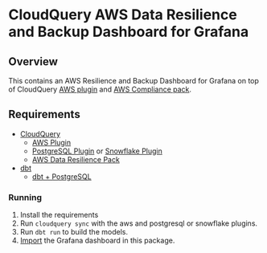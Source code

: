 # CloudQuery AWS Data Resilience and Backup Dashboard for Grafana

## Overview

This contains an AWS Resilience and Backup Dashboard for Grafana on top of CloudQuery [AWS plugin](https://hub.cloudquery.io/plugins/source/cloudquery/aws/v22.19.0/docs) and [AWS Compliance pack](https://hub.cloudquery.io/addons/transformation/cloudquery/aws-compliance-free/v0.0.1/docs).

## Requirements

- [CloudQuery](https://www.cloudquery.io/docs/quickstart)
  - [AWS Plugin](https://hub.cloudquery.io/plugins/source/cloudquery/aws)
  - [PostgreSQL Plugin](https://hub.cloudquery.io/plugins/source/cloudquery/postgresql) or [Snowflake Plugin](https://hub.cloudquery.io/plugins/destination/cloudquery/snowflake/)
  - [AWS Data Resilience Pack](https://hub.cloudquery.io/addons/transformation/cloudquery/aws-compliance-free/)
- [dbt](https://docs.getdbt.com/docs/core/pip-install)
  - [dbt + PostgreSQL](https://docs.getdbt.com/docs/core/connect-data-platform/postgres-setup)

### Running

1. Install the requirements
2. Run `cloudquery sync` with the aws and postgresql or snowflake plugins.
3. Run `dbt run` to build the models.
4. [Import](https://grafana.com/docs/grafana/latest/dashboards/manage-dashboards/#export-and-import-dashboards) the Grafana dashboard in this package.